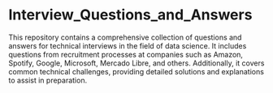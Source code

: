 # Interview_Questions_and_Answers

This repository contains a comprehensive collection of questions and answers for technical interviews in the field of data science. It includes questions from recruitment processes at companies such as Amazon, Spotify, Google, Microsoft, Mercado Libre, and others. Additionally, it covers common technical challenges, providing detailed solutions and explanations to assist in preparation.
